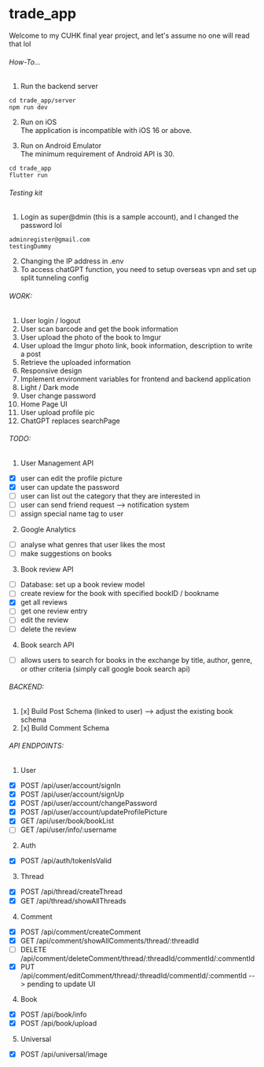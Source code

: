 # trade_app
Welcome to my CUHK final year project, and let's assume no one will read that lol

###### How-To...
1. Run the backend server
```
cd trade_app/server
npm run dev
```
2. Run on iOS\
The application is incompatible with iOS 16 or above.

3. Run on Android Emulator\
The minimum requirement of Android API is 30.
```
cd trade_app
flutter run
```

###### Testing kit
1. Login as super@dmin (this is a sample account), and I changed the password lol
```
adminregister@gmail.com
testingDummy
```
2. Changing the IP address in .env
3. To access chatGPT function, you need to setup overseas vpn and set up split tunneling config

###### WORK:
1. User login / logout
2. User scan barcode and get the book information
3. User upload the photo of the book to Imgur
4. User upload the Imgur photo link, book information, description to write a post
5. Retrieve the uploaded information
6. Responsive design
7. Implement environment variables for frontend and backend application
8. Light / Dark mode
9. User change password
10. Home Page UI
11. User upload profile pic
12. ChatGPT replaces searchPage

###### TODO: 
1. User Management API
- [x] user can edit the profile picture
- [x] user can update the password
- [ ] user can list out the category that they are interested in
- [ ] user can send friend request --> notification system
- [ ] assign special name tag to user 
2. Google Analytics 
- [ ] analyse what genres that user likes the most
- [ ] make suggestions on books
3. Book review API
- [ ] Database: set up a book review model
- [ ] create review for the book with specified bookID / bookname
- [x] get all reviews
- [ ] get one review entry
- [ ] edit the review
- [ ] delete the review
4. Book search API
- [ ] allows users to search for books in the exchange by title, author, genre, or other criteria (simply call google book search api)

###### BACKEND:
1. [x] Build Post Schema (linked to user) --> adjust the existing book schema
2. [x] Build Comment Schema

###### API ENDPOINTS:
1. User
- [x] POST /api/user/account/signIn
- [x] POST /api/user/account/signUp
- [x] POST /api/user/account/changePassword
- [x] POST /api/user/account/updateProfilePicture
- [x] GET  /api/user/book/bookList
- [ ] GET  /api/user/info/:username

2. Auth
- [x] POST /api/auth/tokenIsValid

3. Thread
- [x] POST /api/thread/createThread
- [x] GET  /api/thread/showAllThreads

4. Comment
- [x] POST /api/comment/createComment
- [x] GET  /api/comment/showAllComments/thread/:threadId
- [ ] DELETE /api/comment/deleteComment/thread/:threadId/commentId/:commentId
- [x] PUT /api/comment/editComment/thread/:threadId/commentId/:commentId --> pending to update UI

4. Book
- [x] POST /api/book/info
- [x] POST /api/book/upload

5. Universal
- [x] POST /api/universal/image